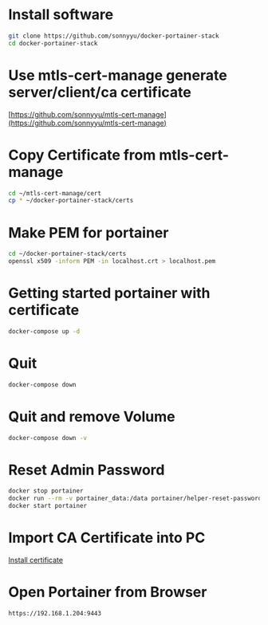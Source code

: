 # Install software
```bash
git clone https://github.com/sonnyyu/docker-portainer-stack
cd docker-portainer-stack
```
# Use mtls-cert-manage generate server/client/ca certificate 

[https://github.com/sonnyyu/mtls-cert-manage](https://github.com/sonnyyu/mtls-cert-manage)

# Copy Certificate from mtls-cert-manage
```bash
cd ~/mtls-cert-manage/cert 
cp * ~/docker-portainer-stack/certs
```
# Make PEM for portainer
```bash
cd ~/docker-portainer-stack/certs
openssl x509 -inform PEM -in localhost.crt > localhost.pem
```
# Getting started portainer with certificate
```bash
docker-compose up -d
```
# Quit 
```bash
docker-compose down 
```
# Quit and remove Volume
```bash
docker-compose down -v
```
# Reset Admin Password
```bash
docker stop portainer
docker run --rm -v portainer_data:/data portainer/helper-reset-password
docker start portainer
```
# Import CA Certificate into PC
[Install certificate](https://github.com/sonnyyu/mtls-cert-manage#install-certificate-at-windows)

# Open Portainer from Browser
```bash
https://192.168.1.204:9443
```
